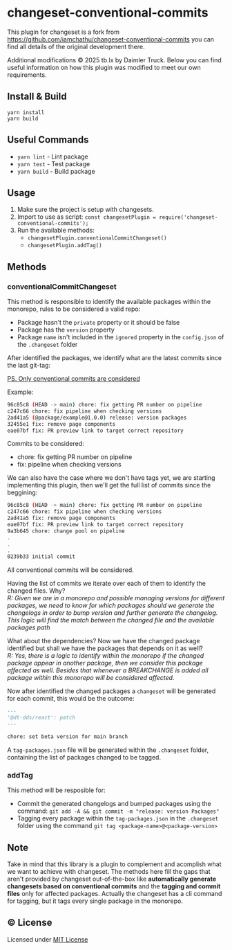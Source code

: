 # changeset-conventional-commits

This plugin for changeset is a fork from https://github.com/iamchathu/changeset-conventional-commits you can find all details of the original development there.

Additional modifications &copy; 2025 tb.lx by Daimler Truck.
Below you can find useful information on how this plugin was modified to meet our own requirements.

## Install & Build

```
yarn install
yarn build
```

## Useful Commands

- `yarn lint` - Lint package
- `yarn test` - Test package
- `yarn build` - Build package

## Usage

1. Make sure the project is setup with changesets.
2. Import to use as script: `const changesetPlugin = require('changeset-conventional-commits');`
3. Run the available methods:
   - `changesetPlugin.conventionalCommitChangeset()`
   - `changesetPlugin.addTag()`

## Methods

### conventionalCommitChangeset

This method is responsible to identify the available packages within the monorepo, rules to be considered a valid repo:

- Package hasn't the `private` property or it should be false
- Package has the `version` property
- Package `name` isn't included in the `ignored` property in the `config.json` of the `.changeset` folder

After identified the packages, we identify what are the latest commits since the last git-tag:

[PS. Only conventional commits are considered](https://www.conventionalcommits.org/en/v1.0.0/)

Example:

```bash
96c85c8 (HEAD -> main) chore: fix getting PR number on pipeline
c247c66 chore: fix pipeline when checking versions
2ad41a5 (@package/example@1.0.0) release: version packages
32455e1 fix: remove page components
eae07bf fix: PR preview link to target correct repository
```

Commits to be considered:

- chore: fix getting PR number on pipeline
- fix: pipeline when checking versions

We can also have the case where we don't have tags yet, we are starting implementing this plugin, then we'll get the full list of commits since the beggining:

```bash
96c85c8 (HEAD -> main) chore: fix getting PR number on pipeline
c247c66 chore: fix pipeline when checking versions
2ad41a5 fix: remove page components
eae07bf fix: PR preview link to target correct repository
9a3b645 chore: change pool on pipeline
.
.
.
0239b33 initial commit
```

All conventional commits will be considered.

Having the list of commits we iterate over each of them to identify the changed files. Why?\
_R: Given we are in a monorepo and possible managing versions for different packages, we need to know for which packages should we generate the changelogs in order to bump version and further generate the changelog. This logic will find the match between the changed file and the available packages path_

What about the dependencies? Now we have the changed package identified but shall we have the packages that depends on it as well?\
_R: Yes, there is a logic to identify within the monorepo if the changed package appear in another package, then we consider this package affected as well. Besides that whenever a BREAKCHANGE is added all package within this monorepo will be considered affected._

Now after identified the changed packages a `changeset` will be generated for each commit, this would be the outcome:

```markdown
---
'@dt-dds/react': patch
---

chore: set beta version for main branch
```

A `tag-packages.json` file will be generated within the `.changeset` folder, containing the list of packages changed to be tagged.

### addTag

This method will be resposible for:

- Commit the generated changelogs and bumped packages using the command: `git add -A && git commit -m "release: version Packages"`
- Tagging every package within the `tag-packages.json` in the `.changeset` folder using the command `git tag <package-name>@<package-version>`

## Note

Take in mind that this library is a plugin to complement and acomplish what we want to achieve with changeset.
The methods here fill the gaps that aren't provided by changeset out-of-the-box like **automatically generate changesets based on conventional commits** and the **tagging and commit files** only for affected packages.
Actually the changeset has a cli command for tagging, but it tags every single package in the monorepo.

## &copy; License

Licensed under [MIT License](LICENSE.md)
